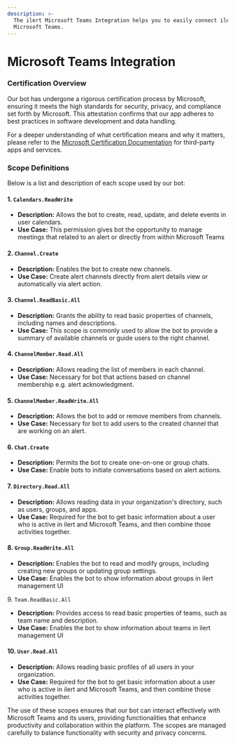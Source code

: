 ```yaml
---
description: >-
  The ilert Microsoft Teams Integration helps you to easily connect ilert with
  Microsoft Teams.
---
```


# Microsoft Teams Integration

### Certification Overview <a href="#certification-overview" id="certification-overview"></a>

Our bot has undergone a rigorous certification process by Microsoft, ensuring it meets the high standards for security, privacy, and compliance set forth by Microsoft. This attestation confirms that our app adheres to best practices in software development and data handling.

For a deeper understanding of what certification means and why it matters, please refer to the [Microsoft Certification Documentation](https://docs.microsoft.com/en-us/microsoft-365/compliance/offering-certifications?view=o365-worldwide) for third-party apps and services.

### Scope Definitions <a href="#scope-definitions" id="scope-definitions"></a>

Below is a list and description of each scope used by our bot:

#### 1. `Calendars.ReadWrite` <a href="#id-1-calendarsreadwrite" id="id-1-calendarsreadwrite"></a>

* **Description:** Allows the bot to create, read, update, and delete events in user calendars.
* **Use Case:** This permission gives bot the opportunity to manage meetings that related to an alert or directly from within Microsoft Teams

#### 2. `Channel.Create` <a href="#id-2-channelcreate" id="id-2-channelcreate"></a>

* **Description:** Enables the bot to create new channels.
* **Use Case:** Create alert channels directly from alert details view or automatically via alert action.

#### 3. `Channel.ReadBasic.All` <a href="#id-3-channelreadbasicall" id="id-3-channelreadbasicall"></a>

* **Description:** Grants the ability to read basic properties of channels, including names and descriptions.
* **Use Case:** This scope is commonly used to allow the bot to provide a summary of available channels or guide users to the right channel.

#### 4. `ChannelMember.Read.All` <a href="#id-4-channelmemberreadall" id="id-4-channelmemberreadall"></a>

* **Description:** Allows reading the list of members in each channel.
* **Use Case:** Necessary for bot that actions based on channel membership e.g. alert acknowledgment.

#### 5. `ChannelMember.ReadWrite.All` <a href="#id-5-channelmemberreadwriteall" id="id-5-channelmemberreadwriteall"></a>

* **Description:** Allows the bot to add or remove members from channels.
* **Use Case:** Necessary for bot to add users to the created channel that are working on an alert.

#### 6. `Chat.Create` <a href="#id-6-chatcreate" id="id-6-chatcreate"></a>

* **Description:** Permits the bot to create one-on-one or group chats.
* **Use Case:** Enable bots to initiate conversations based on alert actions.

#### 7. `Directory.Read.All` <a href="#id-7-directoryreadall" id="id-7-directoryreadall"></a>

* **Description:** Allows reading data in your organization's directory, such as users, groups, and apps.
* **Use Case:** Required for the bot to get basic information about a user who is active in ilert and Microsoft Teams, and then combine those activities together.

#### 8. `Group.ReadWrite.All` <a href="#id-8-groupreadwriteall" id="id-8-groupreadwriteall"></a>

* **Description:** Enables the bot to read and modify groups, including creating new groups or updating group settings.
* **Use Case:** Enables the bot to show information about groups in ilert management UI

9\. `Team.ReadBasic.All`

* **Description:** Provides access to read basic properties of teams, such as team name and description.
* **Use Case:** Enables the bot to show information about teams in ilert management UI

#### 10. `User.Read.All` <a href="#id-11-userreadall" id="id-11-userreadall"></a>

* **Description:** Allows reading basic profiles of all users in your organization.
* **Use Case:**  Required for the bot to get basic information about a user who is active in ilert and Microsoft Teams, and then combine those activities together.



The use of these scopes ensures that our bot can interact effectively with Microsoft Teams and its users, providing functionalities that enhance productivity and collaboration within the platform. The scopes are managed carefully to balance functionality with security and privacy concerns.
